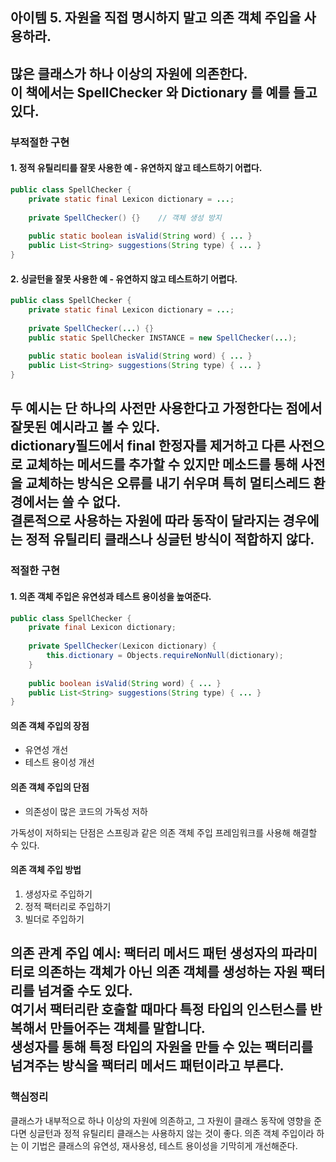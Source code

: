 ## 아이템 5. 자원을 직접 명시하지 말고 의존 객체 주입을 사용하라.
많은 클래스가 하나 이상의 자원에 의존한다.  
이 책에서는 SpellChecker 와 Dictionary 를 예를 들고있다.
---
### 부적절한 구현
#### 1. 정적 유틸리티를 잘못 사용한 예 - 유연하지 않고 테스트하기 어렵다.
```java
public class SpellChecker {
    private static final Lexicon dictionary = ...;
    
    private SpellChecker() {}    // 객체 생성 방지
    
    public static boolean isValid(String word) { ... }
    public List<String> suggestions(String type) { ... }
}
```
#### 2. 싱글턴을 잘못 사용한 예 - 유연하지 않고 테스트하기 어렵다.
```java
public class SpellChecker {
    private static final Lexicon dictionary = ...;
    
    private SpellChecker(...) {}
    public static SpellChecker INSTANCE = new SpellChecker(...);
    
    public static boolean isValid(String word) { ... }
    public List<String> suggestions(String type) { ... }
}
```
두 예시는 단 하나의 사전만 사용한다고 가정한다는 점에서 잘못된 예시라고 볼 수 있다.  
dictionary필드에서 final 한정자를 제거하고 다른 사전으로 교체하는 메서드를 추가할 수 있지만 
메소드를 통해 사전을 교체하는 방식은 오류를 내기 쉬우며 특히 멀티스레드 환경에서는 쓸 수 없다.   
결론적으로 사용하는 자원에 따라 동작이 달라지는 경우에는 정적 유틸리티 클래스나 싱글턴 방식이 적합하지 않다.
---
### 적절한 구현
#### 1. 의존 객체 주입은 유연성과 테스트 용이성을 높여준다.
```java
public class SpellChecker {
    private final Lexicon dictionary;
    
    private SpellChecker(Lexicon dictionary) {
        this.dictionary = Objects.requireNonNull(dictionary);
    }
        
    public boolean isValid(String word) { ... }
    public List<String> suggestions(String type) { ... }
}
```
#### 의존 객체 주입의 장점
- 유연성 개선
- 테스트 용이성 개선

#### 의존 객체 주입의 단점
- 의존성이 많은 코드의 가독성 저하

가독성이 저하되는 단점은 스프링과 같은 의존 객체 주입 프레임워크를 사용해 해결할 수 있다.

#### 의존 객체 주입 방법
1. 생성자로 주입하기
2. 정적 팩터리로 주입하기
3. 빌더로 주입하기

의존 관계 주입 예시: 팩터리 메서드 패턴
생성자의 파라미터로 의존하는 객체가 아닌 의존 객체를 생성하는 자원 팩터리를 넘겨줄 수도 있다.  
여기서 팩터리란 호출할 때마다 특정 타입의 인스턴스를 반복해서 만들어주는 객체를 말합니다.  
생성자를 통해 특정 타입의 자원을 만들 수 있는 팩터리를 넘겨주는 방식을 팩터리 메서드 패턴이라고 부른다.
---
### 핵심정리
클래스가 내부적으로 하나 이상의 자원에 의존하고, 그 자원이 클래스 동작에 영향을 준다면 싱글턴과 정적 유틸리티 클래스는
사용하지 않는 것이 좋다. 의존 객체 주입이라 하는 이 기법은 클래스의 유연성, 재사용성, 테스트 용이성을 기막히게 개선해준다.